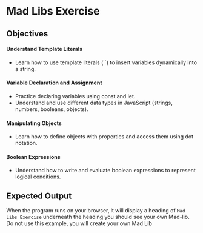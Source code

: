 # Mad Libs Exercise

## Objectives

#### Understand Template Literals

- Learn how to use template literals (``) to insert variables dynamically into a string.

#### Variable Declaration and Assignment

- Practice declaring variables using const and let.
- Understand and use different data types in JavaScript (strings, numbers, booleans, objects).

#### Manipulating Objects

- Learn how to define objects with properties and access them using dot notation.

#### Boolean Expressions
- Understand how to write and evaluate boolean expressions to represent logical conditions.

## Expected Output
When the program runs on your browser, it will display a heading of `Mad Libs Exercise` underneath the heading you should see your own Mad-lib. Do not use this example, you will create your own Mad Lib

